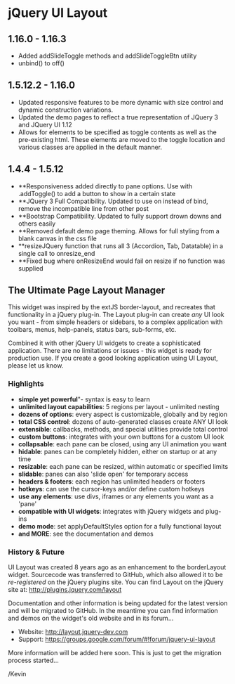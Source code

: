 jQuery UI Layout
================

1.16.0 - 1.16.3
------------------
- Added addSlideToggle methods and addSlideToggleBtn utility
- unbind() to off()


1.5.12.2 - 1.16.0
------------------
- Updated responsive features to be more dynamic with size control and dynamic construction variations.
- Updated the demo pages to reflect a true representation of JQuery 3 and JQuery UI 1.12
- Allows for elements to be specified as toggle contents as well as the pre-existing html. These elements are moved to the toggle location and various classes are applied in the default manner.

1.4.4 - 1.5.12
----------------
- **Responsiveness added directly to pane options. Use with .addToggle() to add a button to show in a certain state
- **JQuery 3 Full Compatibility. Updated to use on instead of bind, remove the incompatible line from other post
- **Bootstrap Compatibility. Updated to fully support drown downs and others easily
- **Removed default demo page theming. Allows for full styling from a blank canvas in the css file
- **resizeJQuery function that runs all 3 (Accordion, Tab, Datatable) in a single call to onresize_end
- **Fixed bug where onResizeEnd would fail on resize if no function was supplied


The Ultimate Page Layout Manager
--------------------------------

This widget was inspired by the extJS border-layout, and recreates that functionality in a jQuery plug-in. 
The Layout plug-in can create _any_ UI look you want - from simple headers or sidebars, 
to a complex application with toolbars, menus, help-panels, status bars, sub-forms, etc.

Combined it with other jQuery UI widgets to create a sophisticated application. 
There are no limitations or issues - this widget is ready for production use. 
If you create a good looking application using UI Layout, please let us know.

### Highlights

- **simple yet powerful**"- syntax is easy to learn
- **unlimited layout capabilities**: 5 regions per layout - unlimited nesting
- **dozens of options**: every aspect is customizable, globally and by region
- **total CSS control**: dozens of auto-generated classes create ANY UI look
- **extensible**: callbacks, methods, and special utilities provide total control
- **custom buttons**: integrates with your own buttons for a custom UI look
- **collapsable**: each pane can be closed, using any UI animation you want
- **hidable**: panes can be completely hidden, either on startup or at any time
- **resizable**: each pane can be resized, within automatic or specified limits
- **slidable**: panes can also 'slide open' for temporary access
- **headers & footers**: each region has unlimited headers or footers
- **hotkeys**: can use the cursor-keys and/or define custom hotkeys
- **use any elements**: use divs, iframes or any elements you want as a 'pane'
- **compatible with UI widgets**: integrates with jQuery widgets and plug-ins
- **demo mode**: set applyDefaultStyles option for a fully functional layout
- **and MORE**: see the documentation and demos

### History & Future

UI Layout was created 8 years ago as an enhancement to the borderLayout widget.
Sourcecode was transferred to GitHub, which also allowed it to be _re-registered_ on the jQuery plugins site.
You can find Layout on the jQuery site at: http://plugins.jquery.com/layout 

Documentation and other information is being updated for the latest version and will be migrated to GitHub. 
In the meantime you can find information and demos on the widget's old website and in its forum...

- Website: http://layout.jquery-dev.com
- Support: https://groups.google.com/forum/#!forum/jquery-ui-layout

More information will be added here soon. This is just to get the migration process started...

/Kevin
